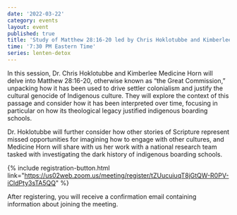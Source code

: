 ```yaml
---
date: '2022-03-22'
category: events
layout: event
published: true
title: 'Study of Matthew 28:16-20 led by Chris Hoklotubbe and Kimberlee Medicine Horn'
time: '7:30 PM Eastern Time'
series: lenten-detox
---
```

In this session, Dr. Chris Hoklotubbe and Kimberlee Medicine Horn will delve into Matthew 28:16-20, otherwise known as “the Great Commission,” unpacking how it has been used to drive settler colonialism and justify the cultural genocide of Indigenous culture. They will explore the context of this passage and consider how it has been interpreted over time, focusing in particular on how its theological legacy justified indigenous boarding schools.

Dr. Hoklotubbe will further consider how other stories of Scripture represent missed opportunities for imagining how to engage with other cultures, and Medicine Horn will share with us her work with a national research team tasked with investigating the dark history of indigenous boarding schools.

{% include registration-button.html link="https://us02web.zoom.us/meeting/register/tZUucuiuqT8jGtQW-R0PV-iCldPty3sTA5QQ" %}

After registering, you will receive a confirmation email containing information about joining the meeting.
